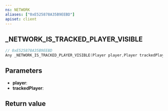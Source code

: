 ```yaml
---
ns: NETWORK
aliases: ["0xE525878A35B9EEBD"]
apiset: client
---
```

## _NETWORK_IS_TRACKED_PLAYER_VISIBLE

```c
// 0xE525878A35B9EEBD
Any _NETWORK_IS_TRACKED_PLAYER_VISIBLE(Player player,Player trackedPlayer);
```


## Parameters
* **player**:
* **trackedPlayer**:

## Return value